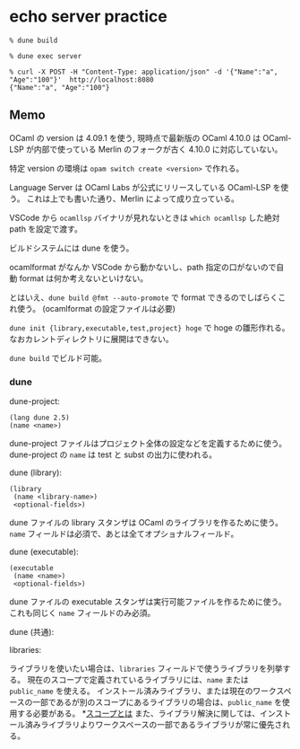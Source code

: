 # echo server practice

```
% dune build

% dune exec server

% curl -X POST -H "Content-Type: application/json" -d '{"Name":"a", "Age":"100"}'  http://localhost:8080
{"Name":"a", "Age":"100"}
```

## Memo

OCaml の version は 4.09.1 を使う, 現時点で最新版の OCaml 4.10.0 は OCaml-LSP が内部で使っている Merlin のフォークが古く 4.10.0 に対応していない。

特定 version の環境は `opam switch create <version>` で作れる。

Language Server は OCaml Labs が公式にリリースしている OCaml-LSP を使う。
これは上でも書いた通り、Merlin によって成り立っている。

VSCode から `ocamllsp` バイナリが見れないときは `which ocamllsp` した絶対 path を設定で渡す。

ビルドシステムには dune を使う。

ocamlformat がなんか VSCode から動かないし、path 指定の口がないので自動 format は何か考えないといけない。

とはいえ、`dune build @fmt --auto-promote` で format できるのでしばらくこれ使う。
(ocamlformat の設定ファイルは必要)

`dune init {library,executable,test,project} hoge` で hoge の雛形作れる。
なおカレントディレクトリに展開はできない。

`dune build` でビルド可能。

### dune

dune-project:

```
(lang dune 2.5)
(name <name>)
```

dune-project ファイルはプロジェクト全体の設定などを定義するために使う。
dune-project の `name` は test と subst の出力に使われる。

dune (library):

```
(library
 (name <library-name>)
 <optional-fields>)
```

dune ファイルの library スタンザは OCaml のライブラリを作るために使う。
`name` フィールドは必須で、あとは全てオプショナルフィールド。

dune (executable):

```
(executable
 (name <name>)
 <optional-fields>)
```

dune ファイルの executable スタンザは実行可能ファイルを作るために使う。
これも同じく `name` フィールドのみ必須。

dune (共通):

libraries:

ライブラリを使いたい場合は、`libraries` フィールドで使うライブラリを列挙する。
現在のスコープで定義されているライブラリには、`name` または `public_name` を使える。
インストール済みライブラリ、または現在のワークスペースの一部であるが別のスコープにあるライブラリの場合は、`public_name` を使用する必要がある。 \*[スコープとは](https://dune.readthedocs.io/en/stable/concepts.html#scopes)
また、ライブラリ解決に関しては、インストール済みライブラリよりワークスペースの一部であるライブラリが常に優先される。
